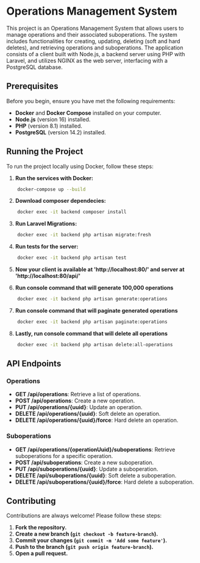 # Operations Management System

This project is an Operations Management System that allows users to manage operations and their associated suboperations. The system includes functionalities for creating, updating, deleting (soft and hard deletes), and retrieving operations and suboperations. The application consists of a client built with Node.js, a backend server using PHP with Laravel, and utilizes NGINX as the web server, interfacing with a PostgreSQL database.

## Prerequisites

Before you begin, ensure you have met the following requirements:

-   **Docker** and **Docker Compose** installed on your computer.
-   **Node.js** (version 16) installed.
-   **PHP** (version 8.1) installed.
-   **PostgreSQL** (version 14.2) installed.

## Running the Project

To run the project locally using Docker, follow these steps:

1. **Run the services with Docker:**

```bash
    docker-compose up --build
```

2. **Download composer dependecies:**

```bash
    docker exec -it backend composer install
```

3. **Run Laravel Migrations:**

```bash
    docker exec -it backend php artisan migrate:fresh
```

4. **Run tests for the server:**

```bash
    docker exec -it backend php artisan test
```

5. **Now your client is available at 'http://localhost:80/' and server at 'http://localhost:80/api/'**

6. **Run console command that will generate 100,000 operations**

```bash
    docker exec -it backend php artisan generate:operations
```

7. **Run console command that will paginate generated operations**

```bash
    docker exec -it backend php artisan paginate:operations
```

8. **Lastly, run console command that will delete all operations**

```bash
    docker exec -it backend php artisan delete:all-operations
```

## API Endpoints

### Operations

-   **GET /api/operations**: Retrieve a list of operations.
-   **POST /api/operations**: Create a new operation.
-   **PUT /api/operations/{uuid}**: Update an operation.
-   **DELETE /api/operations/{uuid}**: Soft delete an operation.
-   **DELETE /api/operations/{uuid}/force**: Hard delete an operation.

### Suboperations

-   **GET /api/operations/{operationUuid}/suboperations**: Retrieve suboperations for a specific operation.
-   **POST /api/suboperations**: Create a new suboperation.
-   **PUT /api/suboperations/{uuid}**: Update a suboperation.
-   **DELETE /api/suboperations/{uuid}**: Soft delete a suboperation.
-   **DELETE /api/suboperations/{uuid}/force**: Hard delete a suboperation.

## Contributing

Contributions are always welcome! Please follow these steps:

1. **Fork the repository.**
2. **Create a new branch (`git checkout -b feature-branch`).**
3. **Commit your changes (`git commit -m 'Add some feature'`).**
4. **Push to the branch (`git push origin feature-branch`).**
5. **Open a pull request.**

